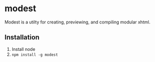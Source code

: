 modest
======

Modest is a utilty for creating, previewing, and compiling modular xhtml.

Installation
---

1. Install node
2. ``npm install -g modest``